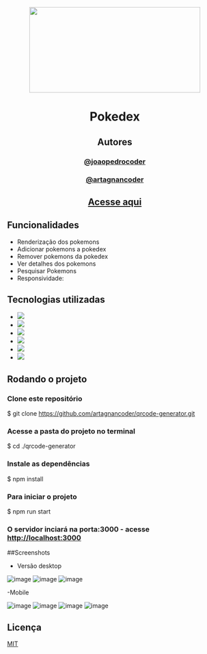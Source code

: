 

<div align="center">
<img src='https://media1.giphy.com/media/96Xaju9KRM4ne/giphy.gif?cid=ecf05e47184jtmgvar6elhzx6mlponmq6fu4lu74m64wqxay&rid=giphy.gif&ct=g' width="400" height="200">
  </div>
<div align="center"> 
<h1> Pokedex </h1>
</div>

<div align="center"> 

  ## Autores

  <h3> <a href="https://github.com/joaopedrocoder"> @joaopedrocoder </a> </h3>
  <h3> <a href="https://github.com/artagnancoder"> @artagnancoder </a> </h3>
</div>




<div align="center"> 
  <h2> <a href='https://motionless-jellyfish.surge.sh/' target='_blank'> Acesse aqui </a> </h2>
</div>




## Funcionalidades

- Renderização dos pokemons
- Adicionar pokemons a pokedex
- Remover pokemons da pokedex
- Ver detalhes dos pokemons
- Pesquisar Pokemons
- Responsividade:

## Tecnologias utilizadas

- <img src="https://img.shields.io/badge/JavaScript-F7DF1E?style=for-the-badge&logo=javascript&logoColor=black" target="_blank">
- <img src="https://img.shields.io/badge/HTML5-E34F26?style=for-the-badge&logo=html5&logoColor=white" target="_blank">
- <img src="https://img.shields.io/badge/CSS3-1572B6?style=for-the-badge&logo=css3&logoColor=white" target="_blank">
- <img src="https://img.shields.io/badge/React-20232A?style=for-the-badge&logo=react&logoColor=61DAFB" target="_blank">
- <img src="https://img.shields.io/badge/styled--components-DB7093?style=for-the-badge&logo=styled-components&logoColor=white" target="_blank">
- <img src="https://img.shields.io/badge/Material--UI-0081CB?style=for-the-badge&logo=material-ui&logoColor=white" target="_blank">


## Rodando o projeto

### Clone este repositório
$ git clone <https://github.com/artagnancoder/qrcode-generator.git>

### Acesse a pasta do projeto no terminal
$ cd ./qrcode-generator

### Instale as dependências
$ npm install

### Para iniciar o projeto
$ npm run start

### O servidor inciará na porta:3000 - acesse <http://localhost:3000>

##Screenshots

- Versão desktop

![image](https://user-images.githubusercontent.com/81184973/140134646-82794976-78f7-4ccd-814c-eb053462d740.png)
![image](https://user-images.githubusercontent.com/81184973/140135121-63274c19-8f73-4883-ae25-09b015ff442e.png)
![image](https://user-images.githubusercontent.com/81184973/140135559-8079d323-9d38-4c82-8888-35c304f3c9a6.png)


-Mobile

![image](https://user-images.githubusercontent.com/81184973/126077130-7cc4ce82-b431-4663-9d22-bdb3b72b265a.png)
![image](https://user-images.githubusercontent.com/81184973/140137148-66186da9-eae8-4140-a67a-37c911e3eceb.png)
![image](https://user-images.githubusercontent.com/81184973/126077170-66049302-f154-46e5-821e-b049e23cc866.png)
![image](https://user-images.githubusercontent.com/81184973/126077190-7343aaa2-b9f3-4525-be91-ae15ea0aa597.png)

## Licença 

[MIT](https://choosealicense.com/licenses/mit/)








